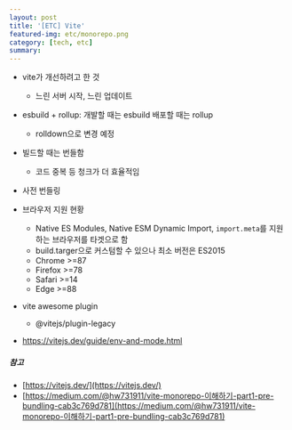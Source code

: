 ```yaml
---
layout: post
title: '[ETC] Vite'
featured-img: etc/monorepo.png
category: [tech, etc]
summary:
---
```


- vite가 개선하려고 한 것
  - 느린 서버 시작, 느린 업데이트
- esbuild + rollup: 개발할 때는 esbuild 배포할 때는 rollup
  - rolldown으로 변경 예정
- 빌드할 때는 번들함
  - 코드 중복 등 청크가 더 효율적임
- 사전 번들링
- 브라우저 지원 현황
  - Native ES Modules, Native ESM Dynamic Import, `import.meta`를 지원하는 브라우저를 타겟으로 함
  - build.targer으로 커스텀할 수 있으나 최소 버전은 ES2015
  - Chrome >=87
  - Firefox >=78
  - Safari >=14
  - Edge >=88
- vite awesome plugin
  - @vitejs/plugin-legacy

- https://vitejs.dev/guide/env-and-mode.html

##### 참고
- [https://vitejs.dev/](https://vitejs.dev/)
- [https://medium.com/@hw731911/vite-monorepo-이해하기-part1-pre-bundling-cab3c769d781](https://medium.com/@hw731911/vite-monorepo-이해하기-part1-pre-bundling-cab3c769d781)
